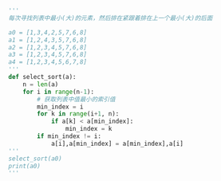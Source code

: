 
<BlogInfo id="1153" title="3.选择排序法" author="白日梦想猿" pv=0 read_times=0 pre_cost_time="0分23秒" category="算法" tag_list="['算法']" create_time="2020.05.21 16:41:38" update_time="2020.05.21 18:50:54" />

```python
'''
每次寻找列表中最小(大)的元素，然后排在紧跟着排在上一个最小(大)的后面

a0 = [1,3,4,2,5,7,6,8]
a1 = [1,2,4,3,5,7,6,8]
a2 = [1,2,3,4,5,7,6,8]
a3 = [1,2,3,4,5,7,6,8]
a4 = [1,2,3,4,5,6,7,8]
'''
def select_sort(a):
    n = len(a)
    for i in range(n-1):
        # 获取列表中值最小的索引值
        min_index = i
        for k in range(i+1, n):
            if a[k] < a[min_index]:
                min_index = k
        if min_index != i:
            a[i],a[min_index] = a[min_index],a[i]
'''
select_sort(a0)
print(a0)
'''
```
